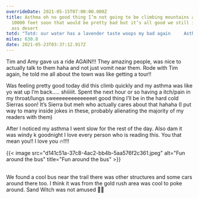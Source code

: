 ```yaml
---
overrideDate: 2021-05-15T07:00:00.000Z
title: Asthma oh no good thing I’m not going to be climbing mountains above
  10000 feet soon that would be pretty bad but it’s all good we still in the dry
  ass desert
totd: "Totd: our water has a lavender taste woops my bad again     Asthma"
miles: 630.8
date: 2021-05-23T03:37:12.917Z
---
```





Tim and Amy gave us a ride AGAIN!!! They amazing people, was nice to actually talk to them haha and not just vomit near them. Rode with Tim again, he told me all about the town was like getting a tour!!





Was feeling pretty good today did this climb quickly and my asthma was like yo wat up I’m back..... shiiiiit. Spent the next hour or so having a itch/pain in my throat/lungs sweeeeeeeeeeeeeet good thing I’ll be in the hard cold Sierras soon! It’s Sierra but meh who actually cares about that hahaha (I put way to many inside jokes in these, probably alienating the majority of my readers with them)

After I noticed my asthma I went slow for the rest of the day. Also dam it was windy k goodnight I love every person who is reading this. You that mean you!! I love you 🔥!!!!

{{< image src="d141c51a-37c8-4ac2-bb4b-5aa576f2c361.jpeg" alt="Fun around the bus" title="Fun around the bus" >}}

\
We found a cool bus near the trail there was other structures and some cars around there too. I think it was from the gold rush area was cool to poke around. Sand Witch was not amused 🙅‍♀️